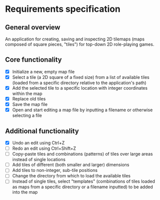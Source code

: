 # Requirements specification

## General overview

An application for creating, saving and inspecting 2D tilemaps (maps composed of square pieces, "tiles") for top-down 2D role-playing games.

## Core functionality

- [x] Initialize a new, empty map file
- [x] Select a tile (a 2D square of a fixed size) from a list of available tiles (loaded from a specific directory relative to the application's path)
- [x] Add the selected tile to a specific location with integer coordinates within the map
- [x] Replace old tiles
- [x] Save the map file
- [x] Open and start editing a map file by inputting a filename or otherwise selecting a file

## Additional functionality

- [x] Undo an edit using Ctrl+Z
- [ ] Redo an edit using Ctrl+Shift+Z
- [ ] Copy-paste tiles and combinations (patterns) of tiles over large areas instead of single locations
- [ ] Add tiles of different (both smaller and larger) dimensions
- [ ] Add tiles to non-integer, sub-tile positions
- [ ] Change the directory from which to load the available tiles
- [ ] Instead of single tiles, select "templates" (combinations of tiles loaded as maps from a specific directory or a filename inputted) to be added into the map

